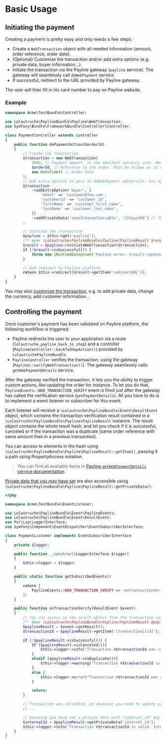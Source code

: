 # Basic Usage

## Initiating the payment

Creating a payment is pretty easy and only needs a few steps:

* Create a `WebTransaction` object with all needed information (amount, order reference, order date).
* *(Optional)* Customize the transaction and/or add extra options (e.g. private data, buyer information...).
* Initiate the transaction via the Payline gateway (`payline` service). The gateway will seamlessly call `doWebPayment` service.
* If successful, redirect to the URL provided by Payline gateway.

The user will then fill in his card number to pay on Payline website.

### Example
```php
namespace Acme\TestBundle\Controller;

use Lolautruche\PaylineBundle\Payline\WebTransaction;
use Symfony\Bundle\FrameworkBundle\Controller\Controller;

class PaymentController extends Controller
{
    public function doPaymentAction($orderId)
    {
        // Create the transaction
        $transaction = new WebTransaction(
            3000, // Payment amount, in the smallest currency unit. Here 30.00€ (or whatever your currency is).
            $orderId, // Reference to the order. Must be unique as it used for duplicate control.
            new DateTime() // Order date
        );
        // Add extra options to pass to doWebPayment webservice. Use options as described in Payline documentation.
        $transaction
            ->addExtraOption('buyer', [
                'email' => 'customer@foo.com',
                'customerId' => 'customer_id',
                'firstName' => 'customer_first_name',
                'lastName' => 'customer_last_name',
            ])
            ->addPrivateData('someInternalVariable', '123xyz456') // This private data will be returned as is by Payline after payment.
        ;

        // Initiate the transaction
        $payline = $this->get('payline');
        /** @var \Lolautruche\PaylineBundle\Payline\PaylineResult $result */
        $result = $payline->initiateWebTransaction($transaction);
        if (!$result->isSuccessful()) {
            throw new \RuntimeException('Payline error: $result->getLongMessage()', $result->getCode());
        }

        // And redirect to Payline platform
        return $this->redirect($result->getItem('redirectURL'));
    }
}
```

You may also [customize the transaction](03-customize_transaction.md), e.g. to add private data, change the currency,
add customer information...


## Controlling the payment
Once customer's payment has been validated on Payline platform, the following workflow is triggered:

* Payline redirects the user to your application via a route (`lolautruche_payline_back_to_shop`)
  and a controller (`PaylineController::backToShopAction()`) provided by `LolautruchePaylineBundle`.
* `PaylineController` verifies the transaction, using the gateway (`Payline::verifyWebTransaction()`).
  The gateway seamlessly calls `getWebPaymentDetails` service.

After the gateway verified the transaction, it lets you the ability to trigger custom actions, like updating the order
for instance. To let you do that, `PaylineEvents::WEB_TRANSACTION_VERIFY` event is fired just after the gateway has called
the verification service (`getPaymentDetails`). All you have to do is to implement a event listener or subscriber for this
event.

Each listener will receive a `\Lolautruche\PaylineBundle\Event\ResultEvent` object, which contains the transaction verification
result contained in a `\Lolautruche\PaylineBundle\Payline\PaylineResult` instance. The result object contains the whole
result hash, and let you check if it is successful, canceled or if the transaction was a duplicate
(same order reference with same amount than in a previous transaction).

You can access to elements in the hash using `\Lolautruche\PaylineBundle\Payline\PaylineResult::getItem()`, passing it a
path using PropertyAccess notation.

> You can find all available items in
> [Payline `getWebPaymentDetails` service documentation](https://support.payline.com/hc/en-us/articles/201080786-Description-of-web-service-APIs-used-by-the-Payline-payment-solution).

[Private data that you may have set](03-customize_transaction.md#private-data) are also accessible using
`\Lolautruche\PaylineBundle\Payline\PaylineResult::getPrivateData()`.


```php
<?php

namespace Acme\TestBundle\EventListener;

use Lolautruche\PaylineBundle\Event\PaylineEvents;
use Lolautruche\PaylineBundle\Event\ResultEvent;
use Psr\Log\LoggerInterface;
use Symfony\Component\EventDispatcher\EventSubscriberInterface;

class PaymentListener implements EventSubscriberInterface
{
    private $logger;

    public function __construct(LoggerInterface $logger)
    {
        $this->logger = $logger;
    }

    public static function getSubscribedEvents()
    {
        return [
            PaylineEvents::WEB_TRANSACTION_VERIFY => 'onTransactionVerify',
        ];
    }

    public function onTransactionVerify(ResultEvent $event)
    {
        // You can access to the result object from the transaction verification.
        /** @var \Lolautruche\PaylineBundle\Payline\PaylineResult $paylineResult */
        $paylineResult = $event->getResult();
        $transactionId = $paylineResult->getItem('[transaction][id]');

        if (!$paylineResult->isSuccessful()) {
            if ($paylineResult->isCanceled()){
                $this->logger->info("Transaction #$transactionId was canceled by user", ['paylineResult' => $paylineResult->getResultHash()]);
            }
            elseif ($paylineResult->isDuplicate()){
                $this->logger->warning("Transaction #$transactionId is a duplicate", ['paylineResult' => $paylineResult->getResultHash()]);
            }
            else {
                $this->logger->error("Transaction #$transactionId was refused by bank.", ['paylineResult' => $paylineResult->getResultHash()]);
            }

            return;
        }

        // Transaction was validated, do whatever you need to update your order
        // ...

        // Assuming you have set a private data with "internal_id" key when initiating the transaction.
        $internalId = $paylineResult->getPrivateData('internal_id');
        $this->logger->info("Transaction #$transactionId is valid. Internal ID is $internalId");
    }
}
```
